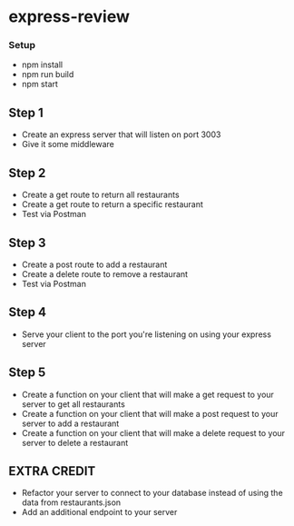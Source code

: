 # express-review

### Setup
- npm install
- npm run build
- npm start

## Step 1
- Create an express server that will listen on port 3003
- Give it some middleware

## Step 2
- Create a get route to return all restaurants 
- Create a get route to return a specific restaurant
- Test via Postman

## Step 3
- Create a post route to add a restaurant
- Create a delete route to remove a restaurant
- Test via Postman

## Step 4
- Serve your client to the port you're listening on using your express server

## Step 5
- Create a function on your client that will make a get request to your server to get all restaurants
- Create a function on your client that will make a post request to your server to add a restaurant
- Create a function on your client that will make a delete request to your server to delete a restaurant

## EXTRA CREDIT
- Refactor your server to connect to your database instead of using the data from restaurants.json
- Add an additional endpoint to your server
